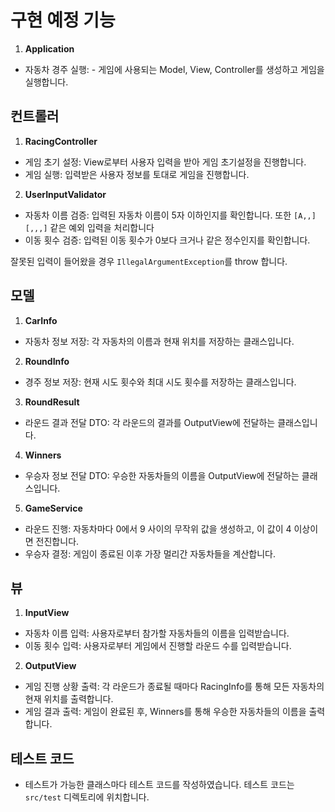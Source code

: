# 구현 예정 기능

1. **Application**

- 자동차 경주 실행: - 게임에 사용되는 Model, View, Controller를 생성하고 게임을 실행합니다.

## 컨트롤러

1. **RacingController**

- 게임 초기 설정: View로부터 사용자 입력을 받아 게임 초기설정을 진행합니다.
- 게임 실행: 입력받은 사용자 정보를 토대로 게임을 진행합니다.

2. **UserInputValidator**

- 자동차 이름 검증: 입력된 자동차 이름이 5자 이하인지를 확인합니다. 또한 `[A,,]` `[,,,]` 같은 예외 입력을 처리합니다
- 이동 횟수 검증: 입력된 이동 횟수가 0보다 크거나 같은 정수인지를 확인합니다.

잘못된 입력이 들어왔을 경우 `IllegalArgumentException`를 throw 합니다.

## 모델

1. **CarInfo**

- 자동차 정보 저장: 각 자동차의 이름과 현재 위치를 저장하는 클래스입니다.

2. **RoundInfo**

- 경주 정보 저장: 현재 시도 횟수와 최대 시도 횟수를 저장하는 클래스입니다.

3. **RoundResult**

- 라운드 결과 전달 DTO: 각 라운드의 결과를 OutputView에 전달하는 클래스입니다.

4. **Winners**

- 우승자 정보 전달 DTO: 우승한 자동차들의 이름을 OutputView에 전달하는 클래스입니다.

5. **GameService**

- 라운드 진행: 자동차마다 0에서 9 사이의 무작위 값을 생성하고, 이 값이 4 이상이면 전진합니다.
- 우승자 결정: 게임이 종료된 이후 가장 멀리간 자동차들을 계산합니다.

## 뷰

1. **InputView**

- 자동차 이름 입력: 사용자로부터 참가할 자동차들의 이름을 입력받습니다.
- 이동 횟수 입력: 사용자로부터 게임에서 진행할 라운드 수를 입력받습니다.

2. **OutputView**

- 게임 진행 상황 출력: 각 라운드가 종료될 때마다 RacingInfo를 통해 모든 자동차의 현재 위치를 출력합니다.
- 게임 결과 출력: 게임이 완료된 후, Winners를 통해 우승한 자동차들의 이름을 출력합니다.

## 테스트 코드

- 테스트가 가능한 클래스마다 테스트 코드를 작성하였습니다. 테스트 코드는 `src/test` 디렉토리에 위치합니다.